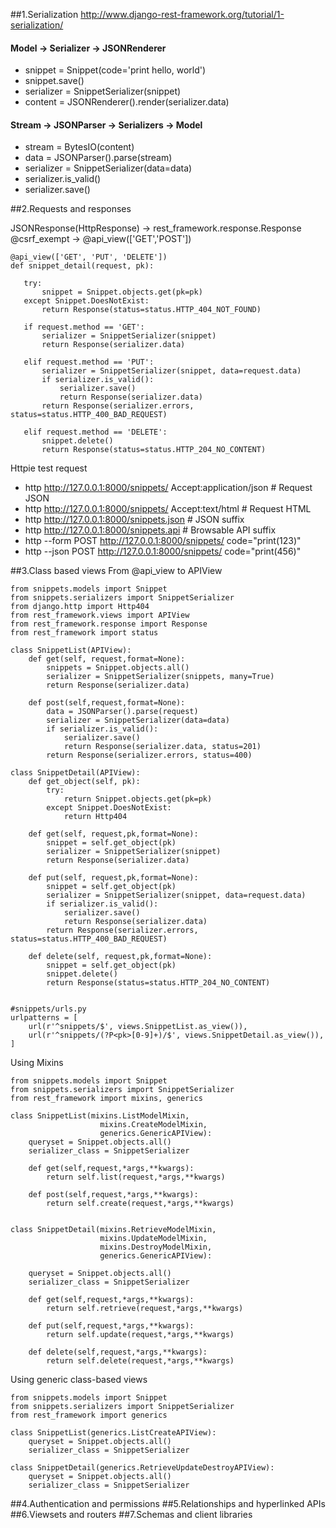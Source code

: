 ##1.Serialization
<http://www.django-rest-framework.org/tutorial/1-serialization/>

#### Model -> Serializer -> JSONRenderer
- snippet = Snippet(code='print hello, world')
- snippet.save()
- serializer = SnippetSerializer(snippet)
- content = JSONRenderer().render(serializer.data)

#### Stream -> JSONParser -> Serializers -> Model
- stream = BytesIO(content)
- data = JSONParser().parse(stream)
- serializer = SnippetSerializer(data=data)
- serializer.is_valid()
- serializer.save()

##2.Requests and responses

JSONResponse(HttpResponse) ->  rest_framework.response.Response <br/>
@csrf_exempt -> @api_view(['GET','POST']) <br/>

    @api_view(['GET', 'PUT', 'DELETE'])
    def snippet_detail(request, pk):

       try:
           snippet = Snippet.objects.get(pk=pk)
       except Snippet.DoesNotExist:
           return Response(status=status.HTTP_404_NOT_FOUND)

       if request.method == 'GET':
           serializer = SnippetSerializer(snippet)
           return Response(serializer.data)

       elif request.method == 'PUT':
           serializer = SnippetSerializer(snippet, data=request.data)
           if serializer.is_valid():
               serializer.save()
               return Response(serializer.data)
           return Response(serializer.errors, status=status.HTTP_400_BAD_REQUEST)

       elif request.method == 'DELETE':
           snippet.delete()
           return Response(status=status.HTTP_204_NO_CONTENT)


Httpie test request
- http http://127.0.0.1:8000/snippets/ Accept:application/json  # Request JSON
- http http://127.0.0.1:8000/snippets/ Accept:text/html         # Request HTML
- http http://127.0.0.1:8000/snippets.json  # JSON suffix
- http http://127.0.0.1:8000/snippets.api   # Browsable API suffix
- http --form POST http://127.0.0.1:8000/snippets/ code="print(123)"
- http --json POST http://127.0.0.1:8000/snippets/ code="print(456)"

##3.Class based views
From @api_view to APIView

    from snippets.models import Snippet
    from snippets.serializers import SnippetSerializer
    from django.http import Http404
    from rest_framework.views import APIView
    from rest_framework.response import Response
    from rest_framework import status

    class SnippetList(APIView):
        def get(self, request,format=None):
            snippets = Snippet.objects.all()
            serializer = SnippetSerializer(snippets, many=True)
            return Response(serializer.data)

        def post(self,request,format=None):
            data = JSONParser().parse(request)
            serializer = SnippetSerializer(data=data)
            if serializer.is_valid():
                serializer.save()
                return Response(serializer.data, status=201)
            return Response(serializer.errors, status=400)

    class SnippetDetail(APIView):
        def get_object(self, pk):
            try:
                return Snippet.objects.get(pk=pk)
            except Snippet.DoesNotExist:
                return Http404

        def get(self, request,pk,format=None):
            snippet = self.get_object(pk)
            serializer = SnippetSerializer(snippet)
            return Response(serializer.data)

        def put(self, request,pk,format=None):
            snippet = self.get_object(pk)
            serializer = SnippetSerializer(snippet, data=request.data)
            if serializer.is_valid():
                serializer.save()
                return Response(serializer.data)
            return Response(serializer.errors, status=status.HTTP_400_BAD_REQUEST)

        def delete(self, request,pk,format=None):
            snippet = self.get_object(pk)
            snippet.delete()
            return Response(status=status.HTTP_204_NO_CONTENT)


    #snippets/urls.py
    urlpatterns = [
        url(r'^snippets/$', views.SnippetList.as_view()),
        url(r'^snippets/(?P<pk>[0-9]+)/$', views.SnippetDetail.as_view()),
    ]

Using Mixins

    from snippets.models import Snippet
    from snippets.serializers import SnippetSerializer
    from rest_framework import mixins, generics

    class SnippetList(mixins.ListModelMixin,
                        mixins.CreateModelMixin,
                        generics.GenericAPIView):
        queryset = Snippet.objects.all()
        serializer_class = SnippetSerializer

        def get(self,request,*args,**kwargs):
            return self.list(request,*args,**kwargs)

        def post(self,request,*args,**kwargs):
            return self.create(request,*args,**kwargs)


    class SnippetDetail(mixins.RetrieveModelMixin,
                        mixins.UpdateModelMixin,
                        mixins.DestroyModelMixin,
                        generics.GenericAPIView):

        queryset = Snippet.objects.all()
        serializer_class = SnippetSerializer

        def get(self,request,*args,**kwargs):
            return self.retrieve(request,*args,**kwargs)

        def put(self,request,*args,**kwargs):
            return self.update(request,*args,**kwargs)

        def delete(self,request,*args,**kwargs):
            return self.delete(request,*args,**kwargs)

Using generic class-based views

    from snippets.models import Snippet
    from snippets.serializers import SnippetSerializer
    from rest_framework import generics

    class SnippetList(generics.ListCreateAPIView):
        queryset = Snippet.objects.all()
        serializer_class = SnippetSerializer

    class SnippetDetail(generics.RetrieveUpdateDestroyAPIView):
        queryset = Snippet.objects.all()
        serializer_class = SnippetSerializer






##4.Authentication and permissions
##5.Relationships and hyperlinked APIs
##6.Viewsets and routers
##7.Schemas and client libraries
